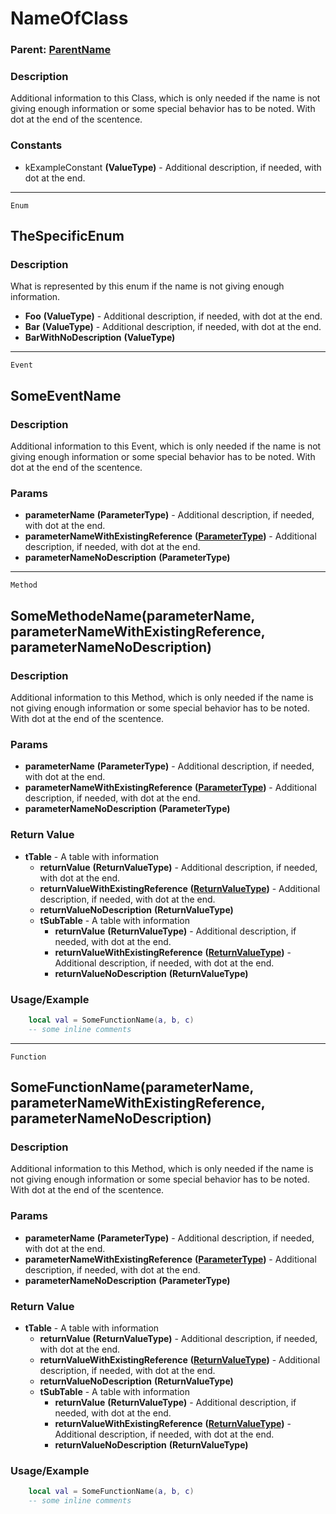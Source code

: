 NameOfClass
=================

### Parent: [ParentName](../Path/To/ParentName.md)

### Description

Additional information to this Class, which is only needed if the name is not giving enough information or some special behavior has to be noted. With dot at the end of the scentence.

### Constants

- kExampleConstant **(ValueType)** - Additional description, if needed, with dot at the end.

------------------------------------------------------------------------

`Enum`

TheSpecificEnum
-------------------------

### Description

What is represented by this enum if the name is not giving enough information.

- **Foo** **(ValueType)** - Additional description, if needed, with dot at the end.
- **Bar** **(ValueType)** - Additional description, if needed, with dot at the end.
- **BarWithNoDescription** **(ValueType)**

------------------------------------------------------------------------

`Event`

SomeEventName
---------------

### Description

Additional information to this Event, which is only needed if the name is not giving enough information or some special behavior has to be noted. With dot at the end of the scentence.

### Params

- **parameterName** **(ParameterType)** - Additional description, if needed, with dot at the end.
- **parameterNameWithExistingReference** **([ParameterType](../ParameterTypeParent/ParameterType.md))** - Additional description, if needed, with dot at the end.
- **parameterNameNoDescription** **(ParameterType)**

------------------------------------------------------------------------

`Method`

SomeMethodeName(parameterName, parameterNameWithExistingReference, parameterNameNoDescription)
-----------------------

### Description

Additional information to this Method, which is only needed if the name is not giving enough information or some special behavior has to be noted. With dot at the end of the scentence.

### Params

- **parameterName** **(ParameterType)** - Additional description, if needed, with dot at the end.
- **parameterNameWithExistingReference** **([ParameterType](../ParameterTypeParent/ParameterType.md))** - Additional description, if needed, with dot at the end.
- **parameterNameNoDescription** **(ParameterType)**

### Return Value

-  **tTable** - A table with information
    - **returnValue** **(ReturnValueType)**  - Additional description, if needed, with dot at the end.
    - **returnValueWithExistingReference** **([ReturnValueType](../ReturnValueTypeParent/ReturnValueType.md))** - Additional description, if needed, with dot at the end.
    - **returnValueNoDescription** **(ReturnValueType)**
    -  **tSubTable** - A table with information
        - **returnValue** **(ReturnValueType)**  - Additional description, if needed, with dot at the end.
        - **returnValueWithExistingReference** **([ReturnValueType](../ReturnValueTypeParent/ReturnValueType.md))** - Additional description, if needed, with dot at the end.
        - **returnValueNoDescription** **(ReturnValueType)**

### Usage/Example

```lua
    local val = SomeFunctionName(a, b, c)
    -- some inline comments
```

------------------------------------------------------------------------

`Function`

SomeFunctionName(parameterName, parameterNameWithExistingReference, parameterNameNoDescription)
-----------------------

### Description

Additional information to this Method, which is only needed if the name is not giving enough information or some special behavior has to be noted. With dot at the end of the scentence.

### Params

- **parameterName** **(ParameterType)** - Additional description, if needed, with dot at the end.
- **parameterNameWithExistingReference** **([ParameterType](../ParameterTypeParent/ParameterType.md))** - Additional description, if needed, with dot at the end.
- **parameterNameNoDescription** **(ParameterType)**

### Return Value

-  **tTable** - A table with information
    - **returnValue** **(ReturnValueType)**  - Additional description, if needed, with dot at the end.
    - **returnValueWithExistingReference** **([ReturnValueType](../ReturnValueTypeParent/ReturnValueType.md))** - Additional description, if needed, with dot at the end.
    - **returnValueNoDescription** **(ReturnValueType)**
    -  **tSubTable** - A table with information
        - **returnValue** **(ReturnValueType)**  - Additional description, if needed, with dot at the end.
        - **returnValueWithExistingReference** **([ReturnValueType](../ReturnValueTypeParent/ReturnValueType.md))** - Additional description, if needed, with dot at the end.
        - **returnValueNoDescription** **(ReturnValueType)**

### Usage/Example

```lua
    local val = SomeFunctionName(a, b, c)
    -- some inline comments
```
